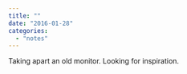 ```yaml
---
title: ""
date: "2016-01-28"
categories: 
  - "notes"
---
```


Taking apart an old monitor. Looking for inspiration.
